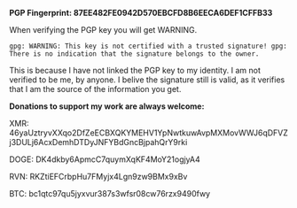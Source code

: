 __PGP Fingerprint: 87EE482FE0942D570EBCFD8B6EECA6DEF1CFFB33__


When verifying the PGP key you will get WARNING.

``gpg: WARNING: This key is not certified with a trusted signature!
gpg: There is no indication that the signature belongs to the owner.``


This is because I have not linked the PGP key to my identity.
I am not verified to be me, by anyone. 
I belive the signature still is valid, as it verifies that I am the source of the information you get.




**Donations to support my work are always welcome:**

XMR: 46yaUztryvXXqo2DfZeECBXQKYMEHV1YpNwtkuwAvpMXMovWWJ6qDFVZj3DULj6AcxDemhDTDyJNFYBdGncBjpahQrY9rki

DOGE: DK4dkby6ApmcC7quymXqKF4MoY21ogjyA4

RVN: RKZtiEFCrbpHu7FMyjx4Lgn9zw9BMx9xBv

BTC: bc1qtc97qu5jyxvur387s3wfsr08cw76rzx9490fwy

